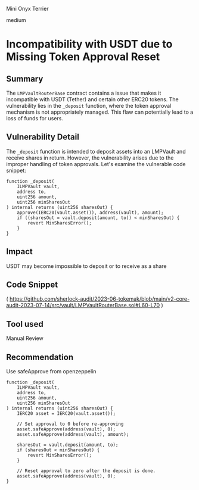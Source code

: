Mini Onyx Terrier

medium

# Incompatibility with USDT due to Missing Token Approval Reset
## Summary
The `LMPVaultRouterBase` contract contains a issue that makes it incompatible with USDT (Tether) and certain other ERC20 tokens. The vulnerability lies in the `_deposit` function, where the token approval mechanism is not appropriately managed. This flaw can potentially lead to a loss of funds for users.
## Vulnerability Detail
The `_deposit` function is intended to deposit assets into an LMPVault and receive shares in return. However, the vulnerability arises due to the improper handling of token approvals. Let's examine the vulnerable code snippet:
```solidity
function _deposit(
    ILMPVault vault,
    address to,
    uint256 amount,
    uint256 minSharesOut
) internal returns (uint256 sharesOut) {
    approve(IERC20(vault.asset()), address(vault), amount);
    if ((sharesOut = vault.deposit(amount, to)) < minSharesOut) {
        revert MinSharesError();
    }
}
```
## Impact
USDT may become impossible to deposit or to receive as a share
## Code Snippet
(
https://github.com/sherlock-audit/2023-06-tokemak/blob/main/v2-core-audit-2023-07-14/src/vault/LMPVaultRouterBase.sol#L60-L70
)
## Tool used

Manual Review

## Recommendation
Use safeApprove from openzeppelin 
```solidity
function _deposit(
    ILMPVault vault,
    address to,
    uint256 amount,
    uint256 minSharesOut
) internal returns (uint256 sharesOut) {
    IERC20 asset = IERC20(vault.asset());

    // Set approval to 0 before re-approving
    asset.safeApprove(address(vault), 0);
    asset.safeApprove(address(vault), amount);

    sharesOut = vault.deposit(amount, to);
    if (sharesOut < minSharesOut) {
        revert MinSharesError();
    }

    // Reset approval to zero after the deposit is done.
    asset.safeApprove(address(vault), 0);
}
```